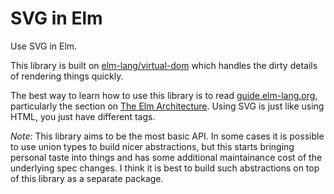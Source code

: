 # SVG in Elm

Use SVG in Elm.

This library is built on [elm-lang/virtual-dom](http://package.elm-lang.org/packages/elm-lang/virtual-dom/latest/) which handles the dirty details of rendering things quickly.

The best way to learn how to use this library is to read [guide.elm-lang.org](http://guide.elm-lang.org/), particularly the section on [The Elm Architecture](http://guide.elm-lang.org/architecture/index.html). Using SVG is just like using HTML, you just have different tags.

*Note:* This library aims to be the most basic API. In some cases it is possible to use union types to build nicer abstractions, but this starts bringing personal taste into things and has some additional maintainance cost of the underlying spec changes. I think it is best to build such abstractions on top of this library as a separate package.
